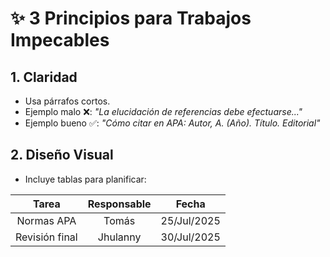 # ✨ 3 Principios para Trabajos Impecables  

## 1. Claridad  
- Usa párrafos cortos.  
- Ejemplo malo ❌: *"La elucidación de referencias debe efectuarse..."*  
- Ejemplo bueno ✅: *"Cómo citar en APA: Autor, A. (Año). Título. Editorial"*  

## 2. Diseño Visual  
- Incluye tablas para planificar:  

| Tarea           | Responsable | Fecha   |
|:-----------------:|:------------:|:---------:|
|  Normas APA      | Tomás         | 25/Jul/2025 |  
| Revisión final  | Jhulanny      | 30/Jul/2025|

